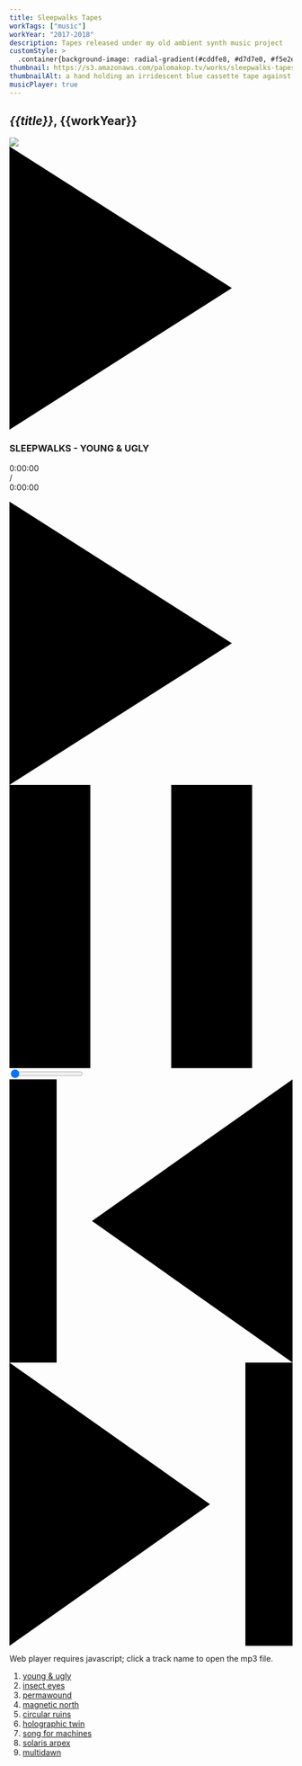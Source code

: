 ```yaml
---
title: Sleepwalks Tapes
workTags: ["music"]
workYear: "2017-2018"
description: Tapes released under my old ambient synth music project
customStyle: >
  .container{background-image: radial-gradient(#cddfe8, #d7d7e0, #f5e2ed);}
thumbnail: https://s3.amazonaws.com/palomakop.tv/works/sleepwalks-tapes/young_and_ugly.jpg
thumbnailAlt: a hand holding an irridescent blue cassette tape against the sky
musicPlayer: true
---
```


<h2><i>{{title}}</i>, {{workYear}}</h2>

<music-player id="unique-id">
  <div class="player-wrap" data-url="https://s3.amazonaws.com/palomakop.tv/works/sleepwalks-tapes/young-and-ugly/01_young_and_ugly.mp3" data-title="young & ugly">
    <div class="album-art-container">
      <img class="album-art" src="https://s3.amazonaws.com/palomakop.tv/works/sleepwalks-tapes/young_and_ugly.jpg">
      <div class="button"><svg viewBox="0 0 14 14"><path d="M0,0 L0,14 L11,7 L0,0 Z"/></svg></div>
    </div>
    <div class="player-container">
      <div class="info">
        <h3>SLEEPWALKS - YOUNG & UGLY</h3>
        <p class="title ellipsis"></p>
        <div class="timer">
        <div class="current">0:00:00</div>
        <div class="slash">/</div>
        <div class="duration">0:00:00</div>
        <div class="action">&nbsp;</div>
      </div>
    </div>
    <div class="player">
      <audio preload></audio>
      <div class="playpause">
        <div class="play"><svg viewBox="0 0 14 14"><path d="M0,0 L0,14 L11,7 L0,0 Z"/></svg></div>
        <div class="pause"><svg viewBox="0 0 14 14"><path d="M0,14 L4,14 L4,0 L0,0 L0,14 L0,14 Z M8,0 L8,14 L12,14 L12,0 L8,0 L8,0 Z"/></svg></div>
      </div>
      <div class="scrubber"><input type="range" min="0" max="100" step=".1" value="0" class="seek"></div>
      <div class="prev"><svg viewBox="0 0 12 12"><path d="M3.5,6 L12,12 L12,0 L3.5,6 Z M0,0 L0,12 L2,12 L2,0 L0,0 L0,0 Z"/></svg></div>
      <div class="next"><svg viewBox="0 0 12 12"><path d="M0,12 L8.5,6 L0,0 L0,12 L0,12 Z M10,0 L10,12 L12,12 L12,0 L10,0 L10,0 Z"/></svg></div>
    </div>
  <div class="fallback-message"><p>Web player requires javascript; click a track name to open the mp3 file.</p></div>
  <div class="playlist-wrap">
    <ol>
      <li><a href="https://s3.amazonaws.com/palomakop.tv/works/sleepwalks-tapes/young-and-ugly/01_young_and_ugly.mp3">young & ugly</a></li>
      <li><a href="https://s3.amazonaws.com/palomakop.tv/works/sleepwalks-tapes/young-and-ugly/02_insect_eyes.mp3">insect eyes</a></li>
      <li><a href="https://s3.amazonaws.com/palomakop.tv/works/sleepwalks-tapes/young-and-ugly/03_permawound.mp3">permawound</a></li>
      <li><a href="https://s3.amazonaws.com/palomakop.tv/works/sleepwalks-tapes/young-and-ugly/04_magnetic_north.mp3">magnetic north</a></li>
      <li><a href="https://s3.amazonaws.com/palomakop.tv/works/sleepwalks-tapes/young-and-ugly/05_circular_ruins.mp3">circular ruins</a></li>
      <li><a href="https://s3.amazonaws.com/palomakop.tv/works/sleepwalks-tapes/young-and-ugly/06_holographic_twin.mp3">holographic twin</a></li>
      <li><a href="https://s3.amazonaws.com/palomakop.tv/works/sleepwalks-tapes/young-and-ugly/07_song_for_machines.mp3">song for machines</a></li>
      <li><a href="https://s3.amazonaws.com/palomakop.tv/works/sleepwalks-tapes/young-and-ugly/08_solaris_arpex.mp3">solaris arpex</a></li>
      <li><a href="https://s3.amazonaws.com/palomakop.tv/works/sleepwalks-tapes/young-and-ugly/09_multidawn.mp3">multidawn</a></li>
      </ol>
    </div>
  </div>
</div>
</music-player>
<script>
  var unique_id = new MusicPlayer(document, "unique-id");
</script>